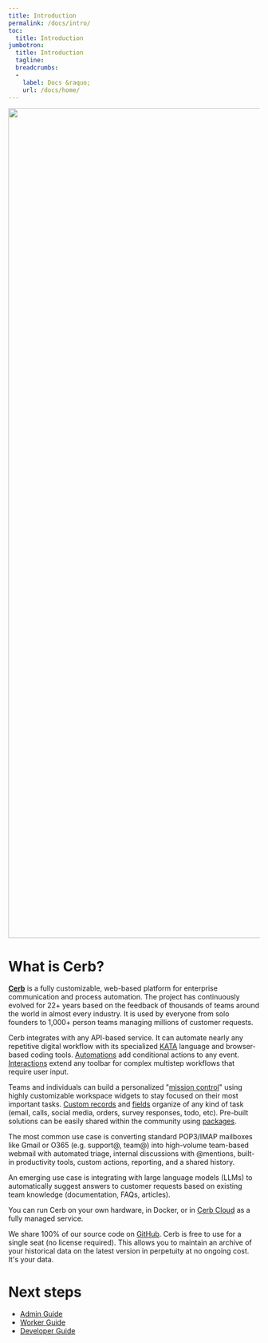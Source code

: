 ```yaml
---
title: Introduction
permalink: /docs/intro/
toc:
  title: Introduction
jumbotron:
  title: Introduction
  tagline: 
  breadcrumbs:
  -
    label: Docs &raquo;
    url: /docs/home/
---
```


<div class="cerb-screenshot">
<img src="{{ "/assets/images/docs/getting-started/cerb_browser_dark.png" | prepend: site.cdn.baseurl }}" class="screenshot" width="2763" height="1662">
</div>

# What is Cerb?

[**Cerb**](/) is a fully customizable, web-based platform for enterprise communication and process automation. The project has continuously evolved for 22+ years based on the feedback of thousands of teams around the world in almost every industry. It is used by everyone from solo founders to 1,000+ person teams managing millions of customer requests.

Cerb integrates with any API-based service. It can automate nearly any repetitive digital workflow with its specialized [KATA](/docs/kata/) language and browser-based coding tools. [Automations](/docs/automations/) add conditional actions to any event. [Interactions](/docs/interactions/) extend any toolbar for complex multistep workflows that require user input.

Teams and individuals can build a personalized "[mission control](/docs/dashboards/)" using highly customizable workspace widgets to stay focused on their most important tasks. [Custom records](/docs/records/#custom-records) and [fields](/docs/custom-fields/) organize of any kind of task (email, calls, social media, orders, survey responses, todo, etc). Pre-built solutions can be easily shared within the community using [packages](/docs/packages/).

The most common use case is converting standard POP3/IMAP mailboxes like Gmail or O365 (e.g. support@, team@) into high-volume team-based webmail with automated triage, internal discussions with @mentions, built-in productivity tools, custom actions, reporting, and a shared history.

An emerging use case is integrating with large language models (LLMs) to automatically suggest answers to customer requests based on existing team knowledge (documentation, FAQs, articles).

You can run Cerb on your own hardware, in Docker, or in [Cerb Cloud](/pricing/) as a fully managed service.

We share 100% of our source code on [GitHub](https://github.com/cerb/cerb-release/). Cerb is free to use for a single seat (no license required). This allows you to maintain an archive of your historical data on the latest version in perpetuity at no ongoing cost. It's your data.

# Next steps

* [Admin Guide](/docs/installation/)
* [Worker Guide](/docs/guide/workers/user-interface/)
* [Developer Guide](/docs/scripting/)
